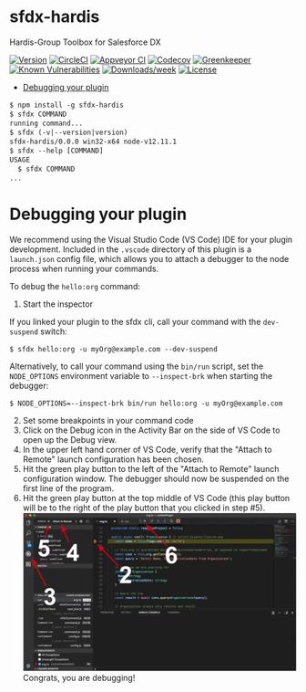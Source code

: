 sfdx-hardis
===========

Hardis-Group Toolbox for Salesforce DX

[![Version](https://img.shields.io/npm/v/sfdx-hardis.svg)](https://npmjs.org/package/sfdx-hardis)
[![CircleCI](https://circleci.com/gh/nvuillam/sfdx-hardis/tree/master.svg?style=shield)](https://circleci.com/gh/nvuillam/sfdx-hardis/tree/master)
[![Appveyor CI](https://ci.appveyor.com/api/projects/status/github/nvuillam/sfdx-hardis?branch=master&svg=true)](https://ci.appveyor.com/project/heroku/sfdx-hardis/branch/master)
[![Codecov](https://codecov.io/gh/nvuillam/sfdx-hardis/branch/master/graph/badge.svg)](https://codecov.io/gh/nvuillam/sfdx-hardis)
[![Greenkeeper](https://badges.greenkeeper.io/nvuillam/sfdx-hardis.svg)](https://greenkeeper.io/)
[![Known Vulnerabilities](https://snyk.io/test/github/nvuillam/sfdx-hardis/badge.svg)](https://snyk.io/test/github/nvuillam/sfdx-hardis)
[![Downloads/week](https://img.shields.io/npm/dw/sfdx-hardis.svg)](https://npmjs.org/package/sfdx-hardis)
[![License](https://img.shields.io/npm/l/sfdx-hardis.svg)](https://github.com/nvuillam/sfdx-hardis/blob/master/package.json)

<!-- toc -->
* [Debugging your plugin](#debugging-your-plugin)
<!-- tocstop -->
<!-- install -->
<!-- usage -->
```sh-session
$ npm install -g sfdx-hardis
$ sfdx COMMAND
running command...
$ sfdx (-v|--version|version)
sfdx-hardis/0.0.0 win32-x64 node-v12.11.1
$ sfdx --help [COMMAND]
USAGE
  $ sfdx COMMAND
...
```
<!-- usagestop -->
<!-- commands -->

<!-- commandsstop -->
<!-- debugging-your-plugin -->
# Debugging your plugin
We recommend using the Visual Studio Code (VS Code) IDE for your plugin development. Included in the `.vscode` directory of this plugin is a `launch.json` config file, which allows you to attach a debugger to the node process when running your commands.

To debug the `hello:org` command: 
1. Start the inspector
  
If you linked your plugin to the sfdx cli, call your command with the `dev-suspend` switch: 
```sh-session
$ sfdx hello:org -u myOrg@example.com --dev-suspend
```
  
Alternatively, to call your command using the `bin/run` script, set the `NODE_OPTIONS` environment variable to `--inspect-brk` when starting the debugger:
```sh-session
$ NODE_OPTIONS=--inspect-brk bin/run hello:org -u myOrg@example.com
```

2. Set some breakpoints in your command code
3. Click on the Debug icon in the Activity Bar on the side of VS Code to open up the Debug view.
4. In the upper left hand corner of VS Code, verify that the "Attach to Remote" launch configuration has been chosen.
5. Hit the green play button to the left of the "Attach to Remote" launch configuration window. The debugger should now be suspended on the first line of the program. 
6. Hit the green play button at the top middle of VS Code (this play button will be to the right of the play button that you clicked in step #5).
<br><img src=".images/vscodeScreenshot.png" width="480" height="278"><br>
Congrats, you are debugging!
